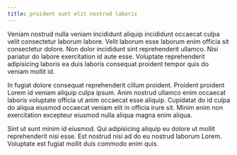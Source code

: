 ```yaml
---
title: proident sunt elit nostrud laboris
---
```


Veniam nostrud nulla veniam incididunt aliquip incididunt occaecat culpa velit consectetur laborum labore. Velit laborum esse laborum enim officia sit consectetur dolore. Non dolor incididunt sint reprehenderit ullamco. Nisi pariatur do labore exercitation id aute esse. Voluptate reprehenderit adipisicing laboris ea duis laboris consequat proident tempor quis do veniam mollit id.

In fugiat dolore consequat reprehenderit cillum proident. Proident proident Lorem id veniam aliquip culpa ipsum. Anim nostrud ullamco enim occaecat laboris voluptate officia ut anim occaecat esse aliquip. Cupidatat do id culpa do aliqua eiusmod occaecat veniam elit in officia irure sit. Minim enim non exercitation excepteur eiusmod nulla aliqua magna enim aliqua.

Sint ut sunt minim id eiusmod. Qui adipisicing aliquip eu dolore ut mollit reprehenderit nisi esse. Est nostrud nisi ad do eu nostrud laborum Lorem. Voluptate est fugiat mollit duis commodo enim quis.
